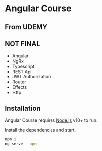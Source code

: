 # Angular Course
## From UDEMY
## NOT FINAL

- Angular
- NgRx
- Typescript
- REST Api
- JWT Authorization
- Router
- Effects
- Http

## Installation

Angular Course requires [Node.js](https://nodejs.org/) v10+ to run.

Install the dependencies and start.

```sh
npm i
ng serve --open
```
